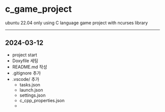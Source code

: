 # c_game_project
ubuntu 22.04 only using C language game project with ncurses library

--- 
2024-03-12
---
- project start
- Doxyfile 세팅
- README.md 작성
- .gitignore 추가
- .vscode/ 추가
  - tasks.json
  - launch.json
  - settings.json
  - c_cpp_properties.json
  - 